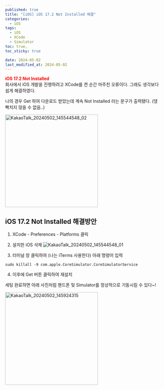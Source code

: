```yaml
---
published: true
title: "[iOS] iOS 17.2 Not Installed 해결"
categories:
  - iOS
tags:
  - iOS
  - XCode
  - Simulator
toc: true,
toc_sticky: true

date: 2024-05-02
last_modified_at: 2024-05-02
---
```


<span style='color: red'><b>iOS 17.2 Not Installed</b></span><br>
회사에서 iOS 개발을 진행하려고 XCode를 켠 순간 마주친 오류이다. 그래도 생각보다 쉽게 해결하였다.

나의 경우 Get 하여 다운로드 받았는데 계속 Not Installed 라는 문구가 출력됐다. (댕빡치지 않을 수 없음..)

<img width="300" alt="KakaoTalk_20240502_145544548_02" src="https://github.com/yuna1313/yuna1313.github.io/assets/93983333/e0d0da55-bcc8-470e-b57d-6d3f6afeaff0">

## iOS 17.2 Not Installed 해결방안
1. XCode - Preferences - Platforms 클릭<br>
2. 설치한 iOS 삭제
![KakaoTalk_20240502_145544548_01](https://github.com/yuna1313/yuna1313.github.io/assets/93983333/7fee6f79-a8aa-43a3-b070-a83b2c26f50c)

3. 터미널 창 클릭하여 (나는 iTerms 사용한다) 아래 명령어 입력
```
sudo killall -9 com.apple.CoreSimulator.CoreSimulatorService
```

4. 이후에 Get 버튼 클릭하여 재설치

세팅 완료하면 아래 사진처럼 핸드폰 및 Simulator를 정상적으로 기동시킬 수 있다~!

<img width="300" alt="KakaoTalk_20240502_145924315" src="https://github.com/yuna1313/yuna1313.github.io/assets/93983333/a7d2f37e-b523-41a7-bb22-c9dd1c493009">

